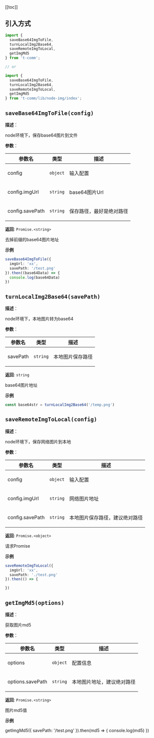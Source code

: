 [[toc]]

## 引入方式

```ts
import {
  saveBase64ImgToFile,
  turnLocalImg2Base64,
  saveRemoteImgToLocal,
  getImgMd5
} from 't-comm';

// or

import {
  saveBase64ImgToFile,
  turnLocalImg2Base64,
  saveRemoteImgToLocal,
  getImgMd5
} from 't-comm/lib/node-img/index';
```


## `saveBase64ImgToFile(config)` 


**描述**：<p>node环境下，保存base64图片到文件</p>

**参数**：


| 参数名 | 类型 | 描述 |
| --- | --- | --- |
| config | <code>object</code> | <p>输入配置</p> |
| config.imgUrl | <code>string</code> | <p>base64图片Url</p> |
| config.savePath | <code>string</code> | <p>保存路径，最好是绝对路径</p> |

**返回**: <code>Promise.&lt;string&gt;</code><br>

<p>去掉前缀的base64图片地址</p>

**示例**

```typescript
saveBase64ImgToFile({
  imgUrl: 'xx',
  savePath: '/test.png'
}).then((base64Data) => {
  console.log(base64Data)
})
```
<a name="turnLocalImg2Base64"></a>

## `turnLocalImg2Base64(savePath)` 


**描述**：<p>node环境下，本地图片转为base64</p>

**参数**：


| 参数名 | 类型 | 描述 |
| --- | --- | --- |
| savePath | <code>string</code> | <p>本地图片保存路径</p> |

**返回**: <code>string</code><br>

<p>base64图片地址</p>

**示例**

```typescript
const base64str = turnLocalImg2Base64('/temp.png')
```
<a name="saveRemoteImgToLocal"></a>

## `saveRemoteImgToLocal(config)` 


**描述**：<p>node环境下，保存网络图片到本地</p>

**参数**：


| 参数名 | 类型 | 描述 |
| --- | --- | --- |
| config | <code>object</code> | <p>输入配置</p> |
| config.imgUrl | <code>string</code> | <p>网络图片地址</p> |
| config.savePath | <code>string</code> | <p>本地图片保存路径，建议绝对路径</p> |

**返回**: <code>Promise.&lt;object&gt;</code><br>

<p>请求Promise</p>

**示例**

```typescript
saveRemoteImgToLocal({
  imgUrl: 'xx',
  savePath: './test.png'
}).then(() => {

})
```
<a name="getImgMd5"></a>

## `getImgMd5(options)` 


**描述**：<p>获取图片md5</p>

**参数**：


| 参数名 | 类型 | 描述 |
| --- | --- | --- |
| options | <code>object</code> | <p>配置信息</p> |
| options.savePath | <code>string</code> | <p>本地图片地址，建议绝对路径</p> |

**返回**: <code>Promise.&lt;string&gt;</code><br>

<p>图片md5值</p>

**示例**

getImgMd5({
 savePath: '/test.png'
}).then(md5 => {
  console.log(md5)
})
```

